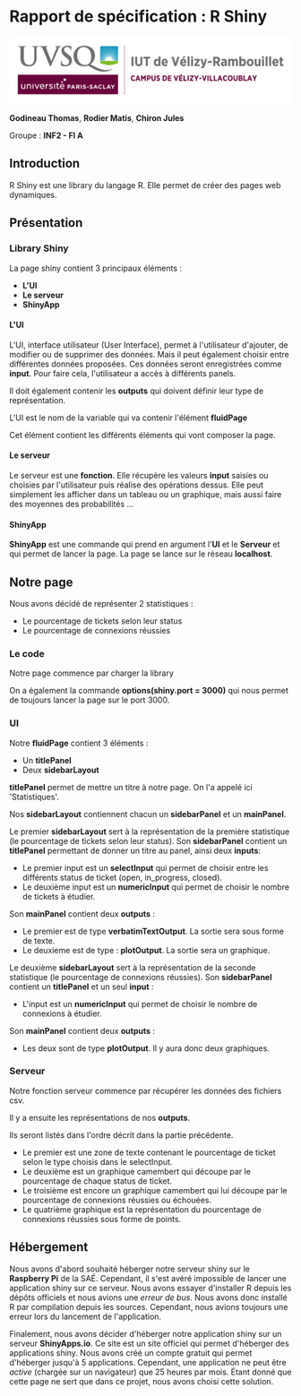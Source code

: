# Rapport de spécification : R Shiny

![logo*uvsq](../annexes/logo_uvsq.png)

**Godineau Thomas**, **Rodier Matis**, **Chiron Jules**

Groupe : **INF2 - FI A**

## Introduction

R Shiny est une library du langage R. Elle permet de créer des pages web dynamiques.

## Présentation

### Library Shiny

La page shiny contient 3 principaux éléments :

- **L'UI**
- **Le serveur**
- **ShinyApp**

#### L'UI

L'UI, interface utilisateur (User Interface), permet à l'utilisateur d'ajouter, de modifier ou de supprimer des données. Mais il peut également choisir entre différentes données proposées. Ces données seront enregistrées comme **input**. Pour faire cela, l'utilisateur a accès à différents panels.

Il doit également contenir les **outputs** qui doivent définir leur type de représentation.

L'UI est le nom de la variable qui va contenir l'élément **fluidPage**

Cet élément contient les différents éléments qui vont composer la page.

#### Le serveur

Le serveur est une **fonction**. Elle récupère les valeurs **input** saisies ou choisies par l'utilisateur puis réalise des opérations dessus. Elle peut simplement les afficher dans un tableau ou un graphique, mais aussi faire des moyennes des probabilités ...

#### ShinyApp

**ShinyApp** est une commande qui prend en argument l'**UI** et le **Serveur** et qui permet de lancer la page. La page se lance sur le réseau **localhost**.

## Notre page

Nous avons décidé de représenter 2 statistiques :

- Le pourcentage de tickets selon leur status
- Le pourcentage de connexions réussies

### Le code

Notre page commence par charger la library

On a également la commande **options(shiny.port = 3000)** qui nous permet de toujours lancer la page sur le port 3000.

### UI

Notre **fluidPage** contient 3 éléments :

- Un **titlePanel**
- Deux **sidebarLayout**

**titlePanel** permet de mettre un titre à notre page. On l'a appelé ici 'Statistiques'.

Nos **sidebarLayout** contiennent chacun un **sidebarPanel** et un **mainPanel**.

Le premier **sidebarLayout** sert à la représentation de la première statistique (le pourcentage de tickets selon leur status). Son **sidebarPanel** contient un **titlePanel** permettant de donner un titre au panel, ainsi deux **inputs**:

- Le premier input est un **selectInput** qui permet de choisir entre les différents status de ticket (open, in_progress, closed).
- Le deuxième input est un **numericInput** qui permet de choisir le nombre de tickets à étudier.
  
Son **mainPanel** contient deux **outputs** :

- Le premier est de type **verbatimTextOutput**. La sortie sera sous forme de texte.
- Le deuxieme est de type : **plotOutput**. La sortie sera un graphique.

Le deuxième **sidebarLayout** sert à la représentation de la seconde statistique (le pourcentage de connexions réussies). Son **sidebarPanel** contient un **titlePanel** et un seul **input** :

- L'input est un **numericInput**  qui permet de choisir le nombre de connexions à étudier.

Son **mainPanel** contient deux **outputs** :

- Les deux sont de type **plotOutput**. Il y aura donc deux graphiques.

### Serveur

Notre fonction serveur commence par récupérer les données des fichiers csv.

Il y a ensuite les représentations de nos **outputs**.

Ils seront listés dans l'ordre décrit dans la partie précédente.

- Le premier est une zone de texte contenant le pourcentage de ticket selon le type choisis dans le selectInput.
- Le deuxième est un graphique camembert qui découpe par le pourcentage de chaque status de ticket.
- Le troisième est encore un graphique camembert qui lui découpe par le pourcentage de connexions réussies ou échouées.
- Le quatrième graphique est la représentation du pourcentage de connexions réussies sous forme de points.

## Hébergement

Nous avons d'abord souhaité héberger notre serveur shiny sur le **Raspberry Pi** de la SAÉ. Cependant, il s'est avéré impossible de lancer une application shiny sur ce serveur.
Nous avons essayer d'installer R depuis les dépôts officiels et nous avions une *erreur de bus*. Nous avons donc installé R par compilation depuis les sources. Cependant, nous avions toujours une erreur lors du lancement de l'application.

Finalement, nous avons décider d'héberger notre application shiny sur un serveur **ShinyApps.io**. Ce site est un site officiel qui permet d'héberger des applications shiny. Nous avons créé un compte gratuit qui permet d'héberger jusqu'à 5 applications. Cependant, une application ne peut être *active* (chargée sur un navigateur) que 25 heures par mois. Étant donné que cette page ne sert que dans ce projet, nous avons choisi cette solution.
